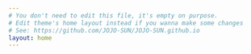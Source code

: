 ```yaml
---
# You don't need to edit this file, it's empty on purpose.
# Edit theme's home layout instead if you wanna make some changes
# See: https://github.com/JOJO-SUN/JOJO-SUN.github.io
layout: home
---
```

